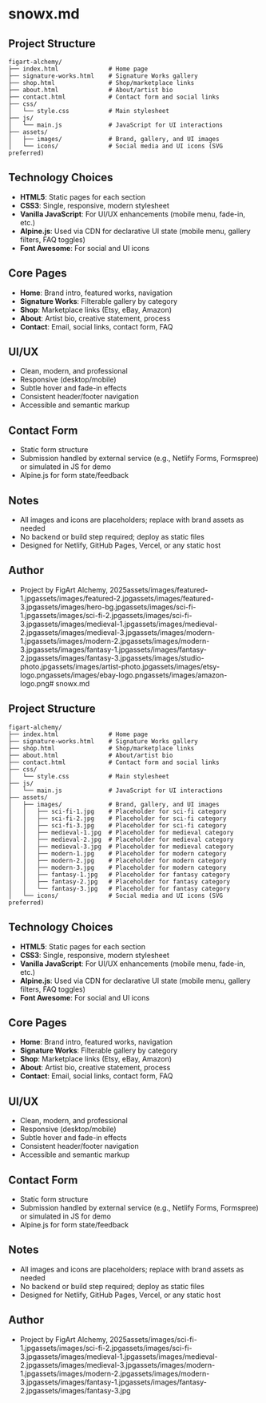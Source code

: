# snowx.md

## Project Structure

```
figart-alchemy/
├── index.html              # Home page
├── signature-works.html    # Signature Works gallery
├── shop.html               # Shop/marketplace links
├── about.html              # About/artist bio
├── contact.html            # Contact form and social links
├── css/
│   └── style.css           # Main stylesheet
├── js/
│   └── main.js             # JavaScript for UI interactions
├── assets/
│   ├── images/             # Brand, gallery, and UI images
│   └── icons/              # Social media and UI icons (SVG preferred)
```

## Technology Choices

- **HTML5**: Static pages for each section
- **CSS3**: Single, responsive, modern stylesheet
- **Vanilla JavaScript**: For UI/UX enhancements (mobile menu, fade-in, etc.)
- **Alpine.js**: Used via CDN for declarative UI state (mobile menu, gallery filters, FAQ toggles)
- **Font Awesome**: For social and UI icons

## Core Pages

- **Home**: Brand intro, featured works, navigation
- **Signature Works**: Filterable gallery by category
- **Shop**: Marketplace links (Etsy, eBay, Amazon)
- **About**: Artist bio, creative statement, process
- **Contact**: Email, social links, contact form, FAQ

## UI/UX

- Clean, modern, and professional
- Responsive (desktop/mobile)
- Subtle hover and fade-in effects
- Consistent header/footer navigation
- Accessible and semantic markup

## Contact Form

- Static form structure
- Submission handled by external service (e.g., Netlify Forms, Formspree) or simulated in JS for demo
- Alpine.js for form state/feedback

## Notes

- All images and icons are placeholders; replace with brand assets as needed
- No backend or build step required; deploy as static files
- Designed for Netlify, GitHub Pages, Vercel, or any static host

## Author

- Project by FigArt Alchemy, 2025assets/images/featured-1.jpgassets/images/featured-2.jpgassets/images/featured-3.jpgassets/images/hero-bg.jpgassets/images/sci-fi-1.jpgassets/images/sci-fi-2.jpgassets/images/sci-fi-3.jpgassets/images/medieval-1.jpgassets/images/medieval-2.jpgassets/images/medieval-3.jpgassets/images/modern-1.jpgassets/images/modern-2.jpgassets/images/modern-3.jpgassets/images/fantasy-1.jpgassets/images/fantasy-2.jpgassets/images/fantasy-3.jpgassets/images/studio-photo.jpgassets/images/artist-photo.jpgassets/images/etsy-logo.pngassets/images/ebay-logo.pngassets/images/amazon-logo.png# snowx.md

## Project Structure

```
figart-alchemy/
├── index.html              # Home page
├── signature-works.html    # Signature Works gallery
├── shop.html               # Shop/marketplace links
├── about.html              # About/artist bio
├── contact.html            # Contact form and social links
├── css/
│   └── style.css           # Main stylesheet
├── js/
│   └── main.js             # JavaScript for UI interactions
├── assets/
│   ├── images/             # Brand, gallery, and UI images
│   │   ├── sci-fi-1.jpg    # Placeholder for sci-fi category
│   │   ├── sci-fi-2.jpg    # Placeholder for sci-fi category
│   │   ├── sci-fi-3.jpg    # Placeholder for sci-fi category
│   │   ├── medieval-1.jpg  # Placeholder for medieval category
│   │   ├── medieval-2.jpg  # Placeholder for medieval category
│   │   ├── medieval-3.jpg  # Placeholder for medieval category
│   │   ├── modern-1.jpg    # Placeholder for modern category
│   │   ├── modern-2.jpg    # Placeholder for modern category
│   │   ├── modern-3.jpg    # Placeholder for modern category
│   │   ├── fantasy-1.jpg   # Placeholder for fantasy category
│   │   ├── fantasy-2.jpg   # Placeholder for fantasy category
│   │   └── fantasy-3.jpg   # Placeholder for fantasy category
│   └── icons/              # Social media and UI icons (SVG preferred)
```

## Technology Choices

- **HTML5**: Static pages for each section
- **CSS3**: Single, responsive, modern stylesheet
- **Vanilla JavaScript**: For UI/UX enhancements (mobile menu, fade-in, etc.)
- **Alpine.js**: Used via CDN for declarative UI state (mobile menu, gallery filters, FAQ toggles)
- **Font Awesome**: For social and UI icons

## Core Pages

- **Home**: Brand intro, featured works, navigation
- **Signature Works**: Filterable gallery by category
- **Shop**: Marketplace links (Etsy, eBay, Amazon)
- **About**: Artist bio, creative statement, process
- **Contact**: Email, social links, contact form, FAQ

## UI/UX

- Clean, modern, and professional
- Responsive (desktop/mobile)
- Subtle hover and fade-in effects
- Consistent header/footer navigation
- Accessible and semantic markup

## Contact Form

- Static form structure
- Submission handled by external service (e.g., Netlify Forms, Formspree) or simulated in JS for demo
- Alpine.js for form state/feedback

## Notes

- All images and icons are placeholders; replace with brand assets as needed
- No backend or build step required; deploy as static files
- Designed for Netlify, GitHub Pages, Vercel, or any static host

## Author

- Project by FigArt Alchemy, 2025assets/images/sci-fi-1.jpgassets/images/sci-fi-2.jpgassets/images/sci-fi-3.jpgassets/images/medieval-1.jpgassets/images/medieval-2.jpgassets/images/medieval-3.jpgassets/images/modern-1.jpgassets/images/modern-2.jpgassets/images/modern-3.jpgassets/images/fantasy-1.jpgassets/images/fantasy-2.jpgassets/images/fantasy-3.jpg